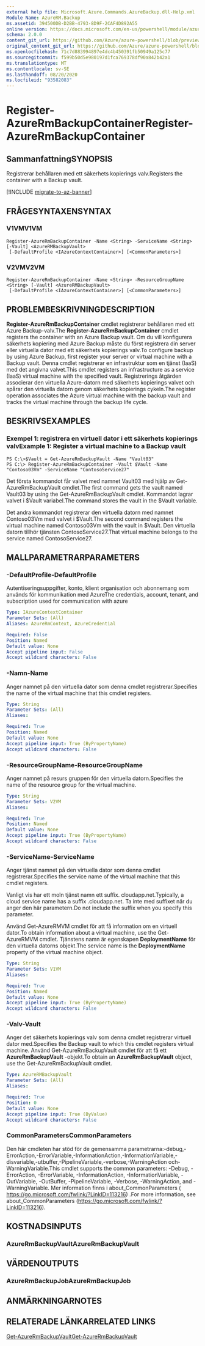 ```yaml
---
external help file: Microsoft.Azure.Commands.AzureBackup.dll-Help.xml
Module Name: AzureRM.Backup
ms.assetid: 394500DB-D2BB-4793-8D9F-2CAF4D892A55
online version: https://docs.microsoft.com/en-us/powershell/module/azurerm.backup/register-azurermbackupcontainer
schema: 2.0.0
content_git_url: https://github.com/Azure/azure-powershell/blob/preview/src/ResourceManager/AzureBackup/Commands.AzureBackup/help/Register-AzureRmBackupContainer.md
original_content_git_url: https://github.com/Azure/azure-powershell/blob/preview/src/ResourceManager/AzureBackup/Commands.AzureBackup/help/Register-AzureRmBackupContainer.md
ms.openlocfilehash: 71c7d883994897e4dc4b450391fb50949a125c77
ms.sourcegitcommit: f599b50d5e980197d1fca769378df90a842b42a1
ms.translationtype: MT
ms.contentlocale: sv-SE
ms.lasthandoff: 08/20/2020
ms.locfileid: "93582083"
---
```

# <span data-ttu-id="9711d-101">Register-AzureRmBackupContainer</span><span class="sxs-lookup"><span data-stu-id="9711d-101">Register-AzureRmBackupContainer</span></span>

## <span data-ttu-id="9711d-102">Sammanfattning</span><span class="sxs-lookup"><span data-stu-id="9711d-102">SYNOPSIS</span></span>
<span data-ttu-id="9711d-103">Registrerar behållaren med ett säkerhets kopierings valv.</span><span class="sxs-lookup"><span data-stu-id="9711d-103">Registers the container with a Backup vault.</span></span>

[!INCLUDE [migrate-to-az-banner](../../includes/migrate-to-az-banner.md)]

## <span data-ttu-id="9711d-104">FRÅGESYNTAXEN</span><span class="sxs-lookup"><span data-stu-id="9711d-104">SYNTAX</span></span>

### <span data-ttu-id="9711d-105">V1VM</span><span class="sxs-lookup"><span data-stu-id="9711d-105">V1VM</span></span>
```
Register-AzureRmBackupContainer -Name <String> -ServiceName <String> [-Vault] <AzureRMBackupVault>
 [-DefaultProfile <IAzureContextContainer>] [<CommonParameters>]
```

### <span data-ttu-id="9711d-106">V2VM</span><span class="sxs-lookup"><span data-stu-id="9711d-106">V2VM</span></span>
```
Register-AzureRmBackupContainer -Name <String> -ResourceGroupName <String> [-Vault] <AzureRMBackupVault>
 [-DefaultProfile <IAzureContextContainer>] [<CommonParameters>]
```

## <span data-ttu-id="9711d-107">PROBLEMBESKRIVNING</span><span class="sxs-lookup"><span data-stu-id="9711d-107">DESCRIPTION</span></span>
<span data-ttu-id="9711d-108">**Register-AzureRmBackupContainer** cmdlet registrerar behållaren med ett Azure Backup-valv.</span><span class="sxs-lookup"><span data-stu-id="9711d-108">The **Register-AzureRmBackupContainer** cmdlet registers the container with an Azure Backup vault.</span></span>
<span data-ttu-id="9711d-109">Om du vill konfigurera säkerhets kopiering med Azure Backup måste du först registrera din server eller virtuella dator med ett säkerhets kopierings valv.</span><span class="sxs-lookup"><span data-stu-id="9711d-109">To configure backup by using Azure Backup, first register your server or virtual machine with a Backup vault.</span></span>
<span data-ttu-id="9711d-110">Denna cmdlet registrerar en infrastruktur som en tjänst (IaaS) med det angivna valvet.</span><span class="sxs-lookup"><span data-stu-id="9711d-110">This cmdlet registers an infrastructure as a service (IaaS) virtual machine with the specified vault.</span></span>
<span data-ttu-id="9711d-111">Registrerings åtgärden associerar den virtuella Azure-datorn med säkerhets kopierings valvet och spårar den virtuella datorn genom säkerhets kopierings cykeln.</span><span class="sxs-lookup"><span data-stu-id="9711d-111">The register operation associates the Azure virtual machine with the backup vault and tracks the virtual machine through the backup life cycle.</span></span>

## <span data-ttu-id="9711d-112">BESKRIVS</span><span class="sxs-lookup"><span data-stu-id="9711d-112">EXAMPLES</span></span>

### <span data-ttu-id="9711d-113">Exempel 1: registrera en virtuell dator i ett säkerhets kopierings valv</span><span class="sxs-lookup"><span data-stu-id="9711d-113">Example 1: Register a virtual machine to a Backup vault</span></span>
```
PS C:\>$Vault = Get-AzureRmBackupVault -Name "Vault03"
PS C:\> Register-AzureRmBackupContainer -Vault $Vault -Name "Contoso03Vm" -ServiceName "ContosoService27"
```

<span data-ttu-id="9711d-114">Det första kommandot får valvet med namnet Vault03 med hjälp av Get-AzureRmBackupVault cmdlet.</span><span class="sxs-lookup"><span data-stu-id="9711d-114">The first command gets the vault named Vault03 by using the Get-AzureRmBackupVault cmdlet.</span></span>
<span data-ttu-id="9711d-115">Kommandot lagrar valvet i $Vault variabel.</span><span class="sxs-lookup"><span data-stu-id="9711d-115">The command stores the vault in the $Vault variable.</span></span>

<span data-ttu-id="9711d-116">Det andra kommandot registrerar den virtuella datorn med namnet Contoso03Vm med valvet i $Vault.</span><span class="sxs-lookup"><span data-stu-id="9711d-116">The second command registers the virtual machine named Contoso03Vm with the vault in $Vault.</span></span>
<span data-ttu-id="9711d-117">Den virtuella datorn tillhör tjänsten ContosoService27.</span><span class="sxs-lookup"><span data-stu-id="9711d-117">That virtual machine belongs to the service named ContosoService27.</span></span>

## <span data-ttu-id="9711d-118">MALLPARAMETRAR</span><span class="sxs-lookup"><span data-stu-id="9711d-118">PARAMETERS</span></span>

### <span data-ttu-id="9711d-119">-DefaultProfile</span><span class="sxs-lookup"><span data-stu-id="9711d-119">-DefaultProfile</span></span>
<span data-ttu-id="9711d-120">Autentiseringsuppgifter, konto, klient organisation och abonnemang som används för kommunikation med Azure</span><span class="sxs-lookup"><span data-stu-id="9711d-120">The credentials, account, tenant, and subscription used for communication with azure</span></span>

```yaml
Type: IAzureContextContainer
Parameter Sets: (All)
Aliases: AzureRmContext, AzureCredential

Required: False
Position: Named
Default value: None
Accept pipeline input: False
Accept wildcard characters: False
```

### <span data-ttu-id="9711d-121">-Namn</span><span class="sxs-lookup"><span data-stu-id="9711d-121">-Name</span></span>
<span data-ttu-id="9711d-122">Anger namnet på den virtuella dator som denna cmdlet registrerar.</span><span class="sxs-lookup"><span data-stu-id="9711d-122">Specifies the name of the virtual machine that this cmdlet registers.</span></span>

```yaml
Type: String
Parameter Sets: (All)
Aliases: 

Required: True
Position: Named
Default value: None
Accept pipeline input: True (ByPropertyName)
Accept wildcard characters: False
```

### <span data-ttu-id="9711d-123">-ResourceGroupName</span><span class="sxs-lookup"><span data-stu-id="9711d-123">-ResourceGroupName</span></span>
<span data-ttu-id="9711d-124">Anger namnet på resurs gruppen för den virtuella datorn.</span><span class="sxs-lookup"><span data-stu-id="9711d-124">Specifies the name of the resource group for the virtual machine.</span></span>

```yaml
Type: String
Parameter Sets: V2VM
Aliases: 

Required: True
Position: Named
Default value: None
Accept pipeline input: True (ByPropertyName)
Accept wildcard characters: False
```

### <span data-ttu-id="9711d-125">-ServiceName</span><span class="sxs-lookup"><span data-stu-id="9711d-125">-ServiceName</span></span>
<span data-ttu-id="9711d-126">Anger tjänst namnet på den virtuella dator som denna cmdlet registrerar.</span><span class="sxs-lookup"><span data-stu-id="9711d-126">Specifies the service name of the virtual machine that this cmdlet registers.</span></span>

<span data-ttu-id="9711d-127">Vanligt vis har ett moln tjänst namn ett suffix. cloudapp.net.</span><span class="sxs-lookup"><span data-stu-id="9711d-127">Typically, a cloud service name has a suffix .cloudapp.net.</span></span>
<span data-ttu-id="9711d-128">Ta inte med suffixet när du anger den här parametern.</span><span class="sxs-lookup"><span data-stu-id="9711d-128">Do not include the suffix when you specify this parameter.</span></span>

<span data-ttu-id="9711d-129">Använd Get-AzureRMVM cmdlet för att få information om en virtuell dator.</span><span class="sxs-lookup"><span data-stu-id="9711d-129">To obtain information about a virtual machine, use the Get-AzureRMVM cmdlet.</span></span>
<span data-ttu-id="9711d-130">Tjänstens namn är egenskapen **DeploymentName** för den virtuella datorns objekt.</span><span class="sxs-lookup"><span data-stu-id="9711d-130">The service name is the **DeploymentName** property of the virtual machine object.</span></span>

```yaml
Type: String
Parameter Sets: V1VM
Aliases: 

Required: True
Position: Named
Default value: None
Accept pipeline input: True (ByPropertyName)
Accept wildcard characters: False
```

### <span data-ttu-id="9711d-131">-Valv</span><span class="sxs-lookup"><span data-stu-id="9711d-131">-Vault</span></span>
<span data-ttu-id="9711d-132">Anger det säkerhets kopierings valv som denna cmdlet registrerar virtuell dator med.</span><span class="sxs-lookup"><span data-stu-id="9711d-132">Specifies the Backup vault to which this cmdlet registers virtual machine.</span></span>
<span data-ttu-id="9711d-133">Använd Get-AzureRmBackupVault cmdlet för att få ett **AzureRmBackupVault** -objekt.</span><span class="sxs-lookup"><span data-stu-id="9711d-133">To obtain an **AzureRmBackupVault** object, use the Get-AzureRmBackupVault cmdlet.</span></span>

```yaml
Type: AzureRMBackupVault
Parameter Sets: (All)
Aliases: 

Required: True
Position: 0
Default value: None
Accept pipeline input: True (ByValue)
Accept wildcard characters: False
```

### <span data-ttu-id="9711d-134">CommonParameters</span><span class="sxs-lookup"><span data-stu-id="9711d-134">CommonParameters</span></span>
<span data-ttu-id="9711d-135">Den här cmdleten har stöd för de gemensamma parametrarna:-debug,-ErrorAction,-ErrorVariable,-InformationAction,-InformationVariable,-disvariable,-utbuffer,-PipelineVariable,-verbose,-WarningAction och-WarningVariable.</span><span class="sxs-lookup"><span data-stu-id="9711d-135">This cmdlet supports the common parameters: -Debug, -ErrorAction, -ErrorVariable, -InformationAction, -InformationVariable, -OutVariable, -OutBuffer, -PipelineVariable, -Verbose, -WarningAction, and -WarningVariable.</span></span> <span data-ttu-id="9711d-136">Mer information finns i about_CommonParameters ( https://go.microsoft.com/fwlink/?LinkID=113216) .</span><span class="sxs-lookup"><span data-stu-id="9711d-136">For more information, see about_CommonParameters (https://go.microsoft.com/fwlink/?LinkID=113216).</span></span>

## <span data-ttu-id="9711d-137">KOSTNADS</span><span class="sxs-lookup"><span data-stu-id="9711d-137">INPUTS</span></span>

### <span data-ttu-id="9711d-138">AzureRmBackupVault</span><span class="sxs-lookup"><span data-stu-id="9711d-138">AzureRmBackupVault</span></span>

## <span data-ttu-id="9711d-139">VÄRDEN</span><span class="sxs-lookup"><span data-stu-id="9711d-139">OUTPUTS</span></span>

### <span data-ttu-id="9711d-140">AzureRmBackupJob</span><span class="sxs-lookup"><span data-stu-id="9711d-140">AzureRmBackupJob</span></span>

## <span data-ttu-id="9711d-141">ANMÄRKNINGAR</span><span class="sxs-lookup"><span data-stu-id="9711d-141">NOTES</span></span>

## <span data-ttu-id="9711d-142">RELATERADE LÄNKAR</span><span class="sxs-lookup"><span data-stu-id="9711d-142">RELATED LINKS</span></span>

[<span data-ttu-id="9711d-143">Get-AzureRmBackupVault</span><span class="sxs-lookup"><span data-stu-id="9711d-143">Get-AzureRmBackupVault</span></span>](./Get-AzureRmBackupVault.md)


